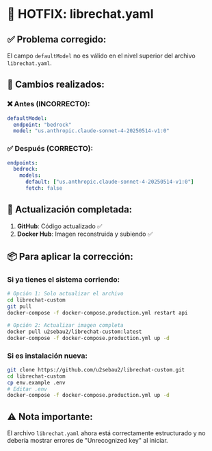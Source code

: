 # 🔧 HOTFIX: librechat.yaml

## ✅ Problema corregido:
El campo `defaultModel` no es válido en el nivel superior del archivo `librechat.yaml`.

## 📝 Cambios realizados:

### ❌ Antes (INCORRECTO):
```yaml
defaultModel:
  endpoint: "bedrock"
  model: "us.anthropic.claude-sonnet-4-20250514-v1:0"
```

### ✅ Después (CORRECTO):
```yaml
endpoints:
  bedrock:
    models:
      default: ["us.anthropic.claude-sonnet-4-20250514-v1:0"]
      fetch: false
```

## 🚀 Actualización completada:

1. **GitHub**: Código actualizado ✅
2. **Docker Hub**: Imagen reconstruida y subiendo ✅

## 📦 Para aplicar la corrección:

### Si ya tienes el sistema corriendo:
```bash
# Opción 1: Solo actualizar el archivo
cd librechat-custom
git pull
docker-compose -f docker-compose.production.yml restart api

# Opción 2: Actualizar imagen completa
docker pull u2sebau2/librechat-custom:latest
docker-compose -f docker-compose.production.yml up -d
```

### Si es instalación nueva:
```bash
git clone https://github.com/u2sebau2/librechat-custom.git
cd librechat-custom
cp env.example .env
# Editar .env
docker-compose -f docker-compose.production.yml up -d
```

## ⚠️ Nota importante:
El archivo `librechat.yaml` ahora está correctamente estructurado y no debería mostrar errores de "Unrecognized key" al iniciar.
